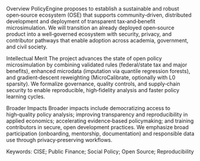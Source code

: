 Overview
PolicyEngine proposes to establish a sustainable and robust open‑source ecosystem (OSE) that supports community‑driven, distributed development and deployment of transparent tax‑and‑benefit microsimulation. We will transition an already deployed open‑source product into a well‑governed ecosystem with security, privacy, and contributor pathways that enable adoption across academia, government, and civil society.

Intellectual Merit
The project advances the state of open policy microsimulation by combining validated rules (federal/state tax and major benefits), enhanced microdata (imputation via quantile regression forests), and gradient‑descent reweighting (MicroCalibrate, optionally with L0 sparsity). We formalize governance, quality controls, and supply‑chain security to enable reproducible, high‑fidelity analysis and faster policy learning cycles.

Broader Impacts
Broader impacts include democratizing access to high‑quality policy analysis; improving transparency and reproducibility in applied economics; accelerating evidence‑based policymaking; and training contributors in secure, open development practices. We emphasize broad participation (onboarding, mentorship, documentation) and responsible data use through privacy‑preserving workflows.

Keywords: CISE; Public Finance; Social Policy; Open Source; Reproducibility
